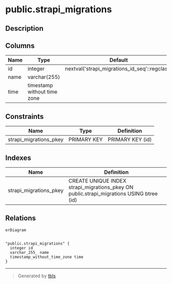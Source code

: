 # public.strapi_migrations

## Description

## Columns

| Name | Type | Default | Nullable | Children | Parents | Comment |
| ---- | ---- | ------- | -------- | -------- | ------- | ------- |
| id | integer | nextval('strapi_migrations_id_seq'::regclass) | false |  |  |  |
| name | varchar(255) |  | true |  |  |  |
| time | timestamp without time zone |  | true |  |  |  |

## Constraints

| Name | Type | Definition |
| ---- | ---- | ---------- |
| strapi_migrations_pkey | PRIMARY KEY | PRIMARY KEY (id) |

## Indexes

| Name | Definition |
| ---- | ---------- |
| strapi_migrations_pkey | CREATE UNIQUE INDEX strapi_migrations_pkey ON public.strapi_migrations USING btree (id) |

## Relations

```mermaid
erDiagram


"public.strapi_migrations" {
  integer id
  varchar_255_ name
  timestamp_without_time_zone time
}
```

---

> Generated by [tbls](https://github.com/k1LoW/tbls)
